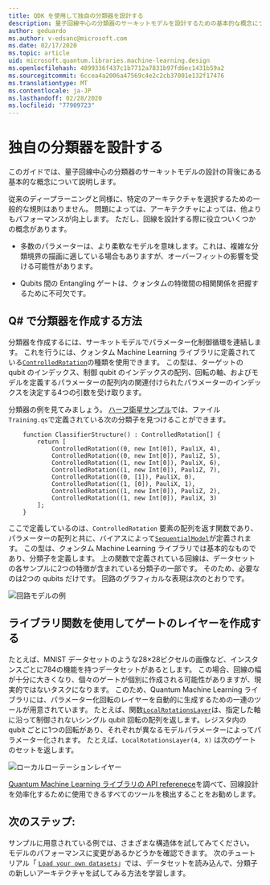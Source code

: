 ```yaml
---
title: QDK を使用して独自の分類器を設計する
description: 量子回線中心の分類器のサーキットモデルを設計するための基本的な概念について説明します。
author: geduardo
ms.author: v-edsanc@microsoft.com
ms.date: 02/17/2020
ms.topic: article
uid: microsoft.quantum.libraries.machine-learning.design
ms.openlocfilehash: 4899336f437c1b7712a7831b97fd6ec1431b59a2
ms.sourcegitcommit: 6ccea4a2006a47569c4e2c2cb37001e132f17476
ms.translationtype: MT
ms.contentlocale: ja-JP
ms.lasthandoff: 02/28/2020
ms.locfileid: "77909723"
---
```

# <a name="design-your-own-classifier"></a>独自の分類器を設計する

このガイドでは、量子回線中心の分類器のサーキットモデルの設計の背後にある基本的な概念について説明します。

従来のディープラーニングと同様に、特定のアーキテクチャを選択するための一般的な規則はありません。 問題によっては、アーキテクチャによっては、他よりもパフォーマンスが向上します。 ただし、回線を設計する際に役立ついくつかの概念があります。

- 多数のパラメーターは、より柔軟なモデルを意味します。これは、複雑な分類境界の描画に適している場合もありますが、オーバーフィットの影響を受ける可能性があります。

- Qubits 間の Entangling ゲートは、クォンタムの特徴間の相関関係を把握するために不可欠です。

## <a name="how-to-build-a-classifier-with-q"></a>Q\# で分類器を作成する方法

分類器を作成するには、サーキットモデルでパラメーター化制御循環を連結します。 これを行うには、クォンタム Machine Learning ライブラリに定義されている[`ControlledRotation`](xref:microsoft.quantum.machinelearning.controlledrotation)の種類を使用できます。 この型は、ターゲットの qubit のインデックス、制御 qubit のインデックスの配列、回転の軸、およびモデルを定義するパラメーターの配列内の関連付けられたパラメーターのインデックスを決定する4つの引数を受け取ります。

分類器の例を見てみましょう。 [ハーフ衛星サンプル](https://github.com/microsoft/Quantum/tree/master/samples/machine-learning/half-moons)では、ファイル `Training.qs`で定義されている次の分類子を見つけることができます。

```qsharp
    function ClassifierStructure() : ControlledRotation[] {
        return [
            ControlledRotation((0, new Int[0]), PauliX, 4),
            ControlledRotation((0, new Int[0]), PauliZ, 5),
            ControlledRotation((1, new Int[0]), PauliX, 6),
            ControlledRotation((1, new Int[0]), PauliZ, 7),
            ControlledRotation((0, [1]), PauliX, 0),
            ControlledRotation((1, [0]), PauliX, 1),
            ControlledRotation((1, new Int[0]), PauliZ, 2),
            ControlledRotation((1, new Int[0]), PauliX, 3)
        ];
    }
 ```

ここで定義しているのは、`ControlledRotation` 要素の配列を返す関数であり、パラメーターの配列と共に、バイアスによって[`SequentialModel`](xref:microsoft.quantum.machinelearning.sequentialmodel)が定義されます。 この型は、クォンタム Machine Learning ライブラリでは基本的なものであり、分類子を定義します。 上の関数で定義されている回線は、データセットの各サンプルに2つの特徴が含まれている分類子の一部です。 そのため、必要なのは2つの qubits だけです。 回路のグラフィカルな表現は次のとおりです。

 ![回路モデルの例](~/media/circuit_model_1.PNG)

## <a name="use-the-library-functions-to-write-layers-of-gates"></a>ライブラリ関数を使用してゲートのレイヤーを作成する

たとえば、MNIST データセットのような28×28ピクセルの画像など、インスタンスごとに784の機能を持つデータセットがあるとします。 この場合、回線の幅が十分に大きくなり、個々のゲートが個別に作成される可能性がありますが、現実的ではないタスクになります。 このため、Quantum Machine Learning ライブラリには、パラメーター化回転のレイヤーを自動的に生成するための一連のツールが用意されています。 たとえば、関数[`LocalRotationsLayer`](xref:microsoft.quantum.machinelearning.localrotationslayer)は、指定した軸に沿って制御されないシングル qubit 回転の配列を返します。レジスタ内の qubit ごとに1つの回転があり、それぞれが異なるモデルパラメーターによってパラメーター化されます。 たとえば、`LocalRotationsLayer(4, X)` は次のゲートのセットを返します。

 ![ローカルローテーションレイヤー](~/media/local_rotations_layer.PNG)

[Quantum Machine Learning ライブラリの API referenece](xref:microsoft.quantum.machinelearning)を調べて、回線設計を効率化するために使用できるすべてのツールを検出することをお勧めします。

## <a name="next-steps"></a>次のステップ:

 サンプルに用意されている例では、さまざまな構造体を試してみてください。 モデルのパフォーマンスに変更があるかどうかを確認できます。 次のチュートリアル「 [`Load your own datasets`](xref:microsoft.quantum.libraries.machine-learning.load)」では、データセットを読み込んで、分類子の新しいアーキテクチャを試してみる方法を学習します。
